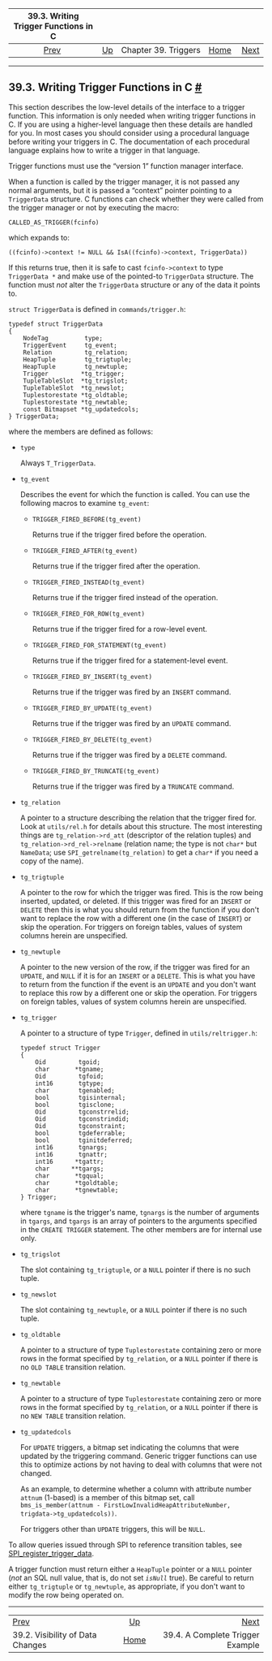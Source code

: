 <!--?xml version="1.0" encoding="UTF-8" standalone="no"?-->

|                 39.3. Writing Trigger Functions in C                 |                                            |                      |                                                       |                                                                  |
| :------------------------------------------------------------------: | :----------------------------------------- | :------------------: | ----------------------------------------------------: | ---------------------------------------------------------------: |
| [Prev](trigger-datachanges.html "39.2. Visibility of Data Changes")  | [Up](triggers.html "Chapter 39. Triggers") | Chapter 39. Triggers | [Home](index.html "PostgreSQL 17devel Documentation") |  [Next](trigger-example.html "39.4. A Complete Trigger Example") |

***

## 39.3. Writing Trigger Functions in C [#](#TRIGGER-INTERFACE)

[]()[]()

This section describes the low-level details of the interface to a trigger function. This information is only needed when writing trigger functions in C. If you are using a higher-level language then these details are handled for you. In most cases you should consider using a procedural language before writing your triggers in C. The documentation of each procedural language explains how to write a trigger in that language.

Trigger functions must use the “version 1” function manager interface.

When a function is called by the trigger manager, it is not passed any normal arguments, but it is passed a “context” pointer pointing to a `TriggerData` structure. C functions can check whether they were called from the trigger manager or not by executing the macro:

    CALLED_AS_TRIGGER(fcinfo)

which expands to:

    ((fcinfo)->context != NULL && IsA((fcinfo)->context, TriggerData))

If this returns true, then it is safe to cast `fcinfo->context` to type `TriggerData *` and make use of the pointed-to `TriggerData` structure. The function must *not* alter the `TriggerData` structure or any of the data it points to.

`struct TriggerData` is defined in `commands/trigger.h`:

    typedef struct TriggerData
    {
        NodeTag          type;
        TriggerEvent     tg_event;
        Relation         tg_relation;
        HeapTuple        tg_trigtuple;
        HeapTuple        tg_newtuple;
        Trigger         *tg_trigger;
        TupleTableSlot  *tg_trigslot;
        TupleTableSlot  *tg_newslot;
        Tuplestorestate *tg_oldtable;
        Tuplestorestate *tg_newtable;
        const Bitmapset *tg_updatedcols;
    } TriggerData;

where the members are defined as follows:

*   `type`

    Always `T_TriggerData`.

*   `tg_event`

    Describes the event for which the function is called. You can use the following macros to examine `tg_event`:

    *   `TRIGGER_FIRED_BEFORE(tg_event)`

        Returns true if the trigger fired before the operation.

    *   `TRIGGER_FIRED_AFTER(tg_event)`

        Returns true if the trigger fired after the operation.

    *   `TRIGGER_FIRED_INSTEAD(tg_event)`

        Returns true if the trigger fired instead of the operation.

    *   `TRIGGER_FIRED_FOR_ROW(tg_event)`

        Returns true if the trigger fired for a row-level event.

    *   `TRIGGER_FIRED_FOR_STATEMENT(tg_event)`

        Returns true if the trigger fired for a statement-level event.

    *   `TRIGGER_FIRED_BY_INSERT(tg_event)`

        Returns true if the trigger was fired by an `INSERT` command.

    *   `TRIGGER_FIRED_BY_UPDATE(tg_event)`

        Returns true if the trigger was fired by an `UPDATE` command.

    *   `TRIGGER_FIRED_BY_DELETE(tg_event)`

        Returns true if the trigger was fired by a `DELETE` command.

    *   `TRIGGER_FIRED_BY_TRUNCATE(tg_event)`

        Returns true if the trigger was fired by a `TRUNCATE` command.

*   `tg_relation`

    A pointer to a structure describing the relation that the trigger fired for. Look at `utils/rel.h` for details about this structure. The most interesting things are `tg_relation->rd_att` (descriptor of the relation tuples) and `tg_relation->rd_rel->relname` (relation name; the type is not `char*` but `NameData`; use `SPI_getrelname(tg_relation)` to get a `char*` if you need a copy of the name).

*   `tg_trigtuple`

    A pointer to the row for which the trigger was fired. This is the row being inserted, updated, or deleted. If this trigger was fired for an `INSERT` or `DELETE` then this is what you should return from the function if you don't want to replace the row with a different one (in the case of `INSERT`) or skip the operation. For triggers on foreign tables, values of system columns herein are unspecified.

*   `tg_newtuple`

    A pointer to the new version of the row, if the trigger was fired for an `UPDATE`, and `NULL` if it is for an `INSERT` or a `DELETE`. This is what you have to return from the function if the event is an `UPDATE` and you don't want to replace this row by a different one or skip the operation. For triggers on foreign tables, values of system columns herein are unspecified.

*   `tg_trigger`

    A pointer to a structure of type `Trigger`, defined in `utils/reltrigger.h`:

        typedef struct Trigger
        {
            Oid         tgoid;
            char       *tgname;
            Oid         tgfoid;
            int16       tgtype;
            char        tgenabled;
            bool        tgisinternal;
            bool        tgisclone;
            Oid         tgconstrrelid;
            Oid         tgconstrindid;
            Oid         tgconstraint;
            bool        tgdeferrable;
            bool        tginitdeferred;
            int16       tgnargs;
            int16       tgnattr;
            int16      *tgattr;
            char      **tgargs;
            char       *tgqual;
            char       *tgoldtable;
            char       *tgnewtable;
        } Trigger;

    where `tgname` is the trigger's name, `tgnargs` is the number of arguments in `tgargs`, and `tgargs` is an array of pointers to the arguments specified in the `CREATE TRIGGER` statement. The other members are for internal use only.

*   `tg_trigslot`

    The slot containing `tg_trigtuple`, or a `NULL` pointer if there is no such tuple.

*   `tg_newslot`

    The slot containing `tg_newtuple`, or a `NULL` pointer if there is no such tuple.

*   `tg_oldtable`

    A pointer to a structure of type `Tuplestorestate` containing zero or more rows in the format specified by `tg_relation`, or a `NULL` pointer if there is no `OLD TABLE` transition relation.

*   `tg_newtable`

    A pointer to a structure of type `Tuplestorestate` containing zero or more rows in the format specified by `tg_relation`, or a `NULL` pointer if there is no `NEW TABLE` transition relation.

*   `tg_updatedcols`

    For `UPDATE` triggers, a bitmap set indicating the columns that were updated by the triggering command. Generic trigger functions can use this to optimize actions by not having to deal with columns that were not changed.

    As an example, to determine whether a column with attribute number `attnum` (1-based) is a member of this bitmap set, call `bms_is_member(attnum - FirstLowInvalidHeapAttributeNumber, trigdata->tg_updatedcols))`.

    For triggers other than `UPDATE` triggers, this will be `NULL`.

To allow queries issued through SPI to reference transition tables, see [SPI\_register\_trigger\_data](spi-spi-register-trigger-data.html "SPI_register_trigger_data").

A trigger function must return either a `HeapTuple` pointer or a `NULL` pointer (*not* an SQL null value, that is, do not set *`isNull`* true). Be careful to return either `tg_trigtuple` or `tg_newtuple`, as appropriate, if you don't want to modify the row being operated on.

***

|                                                                      |                                                       |                                                                  |
| :------------------------------------------------------------------- | :---------------------------------------------------: | ---------------------------------------------------------------: |
| [Prev](trigger-datachanges.html "39.2. Visibility of Data Changes")  |       [Up](triggers.html "Chapter 39. Triggers")      |  [Next](trigger-example.html "39.4. A Complete Trigger Example") |
| 39.2. Visibility of Data Changes                                     | [Home](index.html "PostgreSQL 17devel Documentation") |                                 39.4. A Complete Trigger Example |
